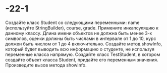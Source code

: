 # -22-1
Создайте класс Student со следующими переменными: name (используйте  StringBuilder), course, grade. Примените инкапсуляцию к данному классу.  Длина имени объектов не должна быть менее 3-х символов, оценки должны  быть числами в интервале от 1 до 10, курс должен быть числом от 1 до 4  включительно. Создайте метод showInfo, который будет выводить всю  информацию о студенте, не используя переменные класса напрямую.  Создайте класс TestStudent, в котором создайте объект класса Student,  придайте его переменным значения. Произведите вызов метода showInfo.
